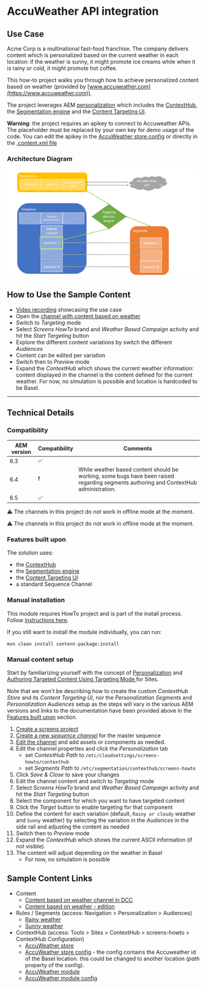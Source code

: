 AccuWeather API integration
================================

Use Case
--------
Acme Corp is a multinational fast-food franchise. The company delivers content which is personalized based on the current weather in each location: if the weather is sunny, it might promote ice creams while when it is rainy or cold, it might promote hot coffee.

This how-to project walks you through how to achieve personalized content based on weather (provided by [www.accuweather.com](https://www.accuweather.com)).

The project leverages AEM [personalization](https://helpx.adobe.com/experience-manager/6-4/sites/administering/using/personalization.html) which includes the [ContextHub](https://helpx.adobe.com/experience-manager/6-4/sites/administering/using/contexthub-config.html), the [Segmentation engine](https://helpx.adobe.com/experience-manager/6-4/sites/administering/using/segmentation.html) and the [Content Targeting UI](https://helpx.adobe.com/experience-manager/6-4/sites/authoring/using/content-targeting-touch.html).

**Warning**: the project requires an apikey to connect to Accuweather APIs. The placeholder must be replaced by your own key for demo usage of the code. You can edit the apikey in the [AccuWeather store config](http://localhost:4502/etc/cloudsettings/screens-howto/contexthub/accuweather.edit.html) or directly in the [.content.xml file](src/main/content/jcr_root/etc/cloudsettings/screens-howto/contexthub/accuweather/.content.xml#L9)

### Architecture Diagram

![AccuWeather AI integration Architecture Diagram](diagram.png)

How to Use the Sample Content
-----------------------------

- [Video recording](https://adobe.ly/2Jy9MZJ) showcasing the use case
- Open the [channel with content based on weather](http://localhost:4502/editor.html/content/screens/screens-howto/channels/data-trigger-accuweather/channel.edit.html)
- Switch to _Targeting_ mode
- Select _Screens HowTo_ brand and _Weather Based Campaign_ activity and hit the _Start Targeting_ button
- Explore the different content variations by switch the different _Audiences_
- Content can be edited per variation
- Switch then to _Preview_ mode
- Expand the _ContextHub_ which shows the current weather information: content displayed in the channel is the content defined for the current weather. For now, no simulation is possible and location is hardcoded to be Basel.

---

Technical Details
-----------------

### Compatibility

AEM version|Compatibility     |Comments
-----------|------------------|--------
6.3        |:white_check_mark:|
6.4        |:heavy_exclamation_mark:|While weather based content should be working, some bugs have been raised regarding segments authoring and ContextHub administration.
6.5        |:white_check_mark:|

:warning: The channels in this project do not work in offline mode at the moment.

:warning: The channels in this project do not work in offline mode at the moment.

### Features built upon

The solution uses:
- the [ContextHub](https://helpx.adobe.com/experience-manager/6-4/sites/developing/using/contexthub.html)
- the [Segmentation engine](https://helpx.adobe.com/experience-manager/6-4/sites/administering/using/segmentation.html)
- the [Content Targeting UI](https://helpx.adobe.com/experience-manager/6-4/sites/authoring/using/ch-previewing.html#UIModuleFeatures)
- a standard Sequence Channel

### Manual installation

This module requires HowTo project and is part of the install process. Follow [instructions here](../../README.md).

If you still want to install the module individually, you can run:

```
mvn clean install content-package:install
```

### Manual content setup

Start by familiarizing yourself with the concept of [Personalization](https://helpx.adobe.com/experience-manager/6-4/sites/administering/user-guide.html?topic=/experience-manager/6-4/sites/administering/morehelp/personalization.ug.js) and [Authoring Targeted Content Using Targeting Mode
](https://helpx.adobe.com/experience-manager/6-4/sites/authoring/using/content-targeting-touch.html) for Sites.

Note that we won't be describing how to create the custom _ContextHub Store_ and its _Content Targeting UI_, nor the _Personalization Segments_ and _Personalization Audiences_ setup as the steps will vary in the various AEM versions and links to the documentation have been provided above in the [Features built upon](#features-built-upon) section.

1. [Create a screens project](https://helpx.adobe.com/experience-manager/6-4/sites/authoring/using/creating-a-screens-project.html)
0. [Create a new _sequence channel_](https://helpx.adobe.com/experience-manager/6-4/sites/authoring/using/managing-channels.html#CreatingaNewChannel) for the master sequence
0. [Edit the channel](https://helpx.adobe.com/experience-manager/6-4/sites/authoring/using/managing-channels.html#WorkingwithChannels) and add assets or components as needed.
0. Edit the channel properties and click the _Personalization_ tab
    - set _ContextHub Path_ to `/etc/cloudsettings/screens-howto/contexthub`
    - set _Segments Path_ to `/etc/segmentation/contexthub/screens-howto`
0. Click _Save & Close_ to save your changes
0. Edit the channel content and switch to _Targeting_ mode
0. Select _Screens HowTo_ brand and _Weather Based Campaign_ activity and hit the _Start Targeting_ button
0. Select the component for which you want to have targeted content
0. Click the _Target_ button to enable targeting for that component
0. Define the content for each variation (default, `Rainy or cloudy` weather and `Sunny` weather) by selecting the variation in the _Audiences_ in the side rail and adjusting the content as needed
0. Switch then to _Preview_ mode
0. Expand the _ContextHub_ which shows the current ASCII information (if not visible).
0. The content will adjust depending on the weather in Basel
    - For now, no simulation is possible

Sample Content Links
--------------------

+ Content
    + [Content based on weather channel in DCC](http://localhost:4502/screens.html/content/screens/screens-howto/channels/data-trigger-accuweather)
    + [Content based on weather - edition](http://localhost:4502/editor.html/content/screens/screens-howto/channels/data-trigger-accuweather/channel.edit.html)
+ Rules / Segments (access: Navigation > Personalization > Audiences)
    + [Rainy weather](http://localhost:4502/editor.html/etc/segmentation/contexthub/screens-howto/screens-howto-rainy.html)
    + [Sunny weather](http://localhost:4502/editor.html/etc/segmentation/contexthub/screens-howto/screens-howto-sunny.html)
+ ContextHub (access: Tools > Sites > ContextHub > screens-howto > ContextHub Configuration)
    + [AccuWeather store](http://localhost:4502/etc/cloudsettings/screens-howto/contexthub.html)
    + [AccuWeather store config](http://localhost:4502/etc/cloudsettings/screens-howto/contexthub/accuweather.edit.html) - the config contains the Accuweather id of the Basel location. this could be changed to another location (_path_ property of the config).
    + [AccuWeather module](http://localhost:4502/etc/cloudsettings/screens-howto/contexthub/ui.html)
    + [AccuWeather module config](http://localhost:4502/etc/cloudsettings/screens-howto/contexthub/ui/accuweather.edit.html)
